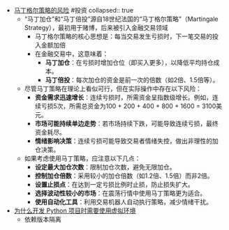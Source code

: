 - [马丁格尔策略的风险](https://x.com/cyrilxuq/status/1918574530781683915) #投资
  collapsed:: true
	- “马丁加仓”和“马丁倍投”源自18世纪法国的“马丁格尔策略”（Martingale Strategy），最初用于赌博，后来被引入金融交易领域
		- 马丁格尔策略的核心思想是：每当交易发生亏损时，下一笔交易的投入金额加倍
		- 在金融交易中，这意味着：
			- **马丁加仓**：在亏损时增加仓位（即买入更多），以降低平均持仓成本。
			- **马丁倍投**：每次加仓的资金是前一次的倍数（如2倍、1.5倍等）。
	- 尽管马丁策略在理论上看似可行，但在实际操作中存在以下风险：
		- **资金需求迅速增长**：连续亏损时，所需资金呈指数级增长。例如，连续亏损5次，所需总资金为100 + 200 + 400 + 800 + 1600 = 3100美元。
		- **市场可能持续单边走势**：若市场持续下跌，可能导致连续亏损，最终资金耗尽。
		- **情绪影响决策**：连续亏损可能导致交易者情绪失控，做出非理性的加仓决策。
	- 如果考虑使用马丁策略，应注意以下几点：
		- **设定最大加仓次数**：限制加仓次数，避免无限加仓。
		- **控制加仓倍数**：采用较小的加仓倍数（如1.2倍、1.5倍）而非2倍。
		- **设置止损点**：在达到一定亏损比例时止损，防止损失扩大。
		- **选择波动性较小的市场**：在震荡行情中使用马丁策略更为适合。
		- **使用自动化工具**：利用交易机器人自动执行策略，减少情绪干扰。
- [为什么开发 Python 项目时需要使用虚拟环境](https://fastapi.tiangolo.com/zh/virtual-environments/#_12)
	- 依赖版本隔离